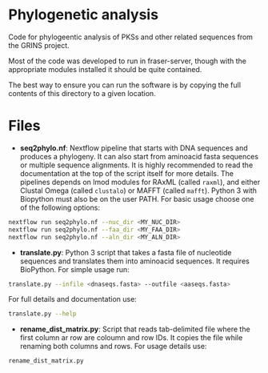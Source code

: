 # Phylogenetic analysis

Code for phylogeentic analysis of PKSs and other related sequences from
the GRINS project.

Most of the code was developed to run in fraser-server, though with the
appropriate modules installed it should be quite contained.

The best way to ensure you can run the software is by copying the full
contents of this directory to a given location.

# Files

* **seq2phylo.nf**: Nextflow pipeline that starts with DNA sequences and
produces a phylogeny. It can also start from aminoacid fasta sequences or
multiple sequence alignments. It is highly recommended to read the
documentation at the top of the script itself for more details.
The pipelines depends on lmod modules for RAxML (called `raxml`), and
either Clustal Omega (called `clustalo`) or MAFFT (called `mafft`).
Python 3 with Biopython must also be on the user PATH. For basic usage choose
one of the following options:

```bash
nextflow run seq2phylo.nf --nuc_dir <MY_NUC_DIR>
nextflow run seq2phylo.nf --faa_dir <MY_FAA_DIR>
nextflow run seq2phylo.nf --aln_dir <MY_ALN_DIR>
```

* **translate.py**: Python 3 script that takes a fasta file of nucleotide
sequences and translates them into aminoacid sequences. It requires BioPython.
For simple usage run:

```bash
translate.py --infile <dnaseqs.fasta> --outfile <aaseqs.fasta>
```

For full details and documentation use:

```bash
translate.py --help
```

* **rename_dist_matrix.py**: Script that reads tab-delimited file where the
first column ar row are coloumn and row IDs. It copies the file while renaming
both columns and rows. For usage details use:

```bash
rename_dist_matrix.py
```
